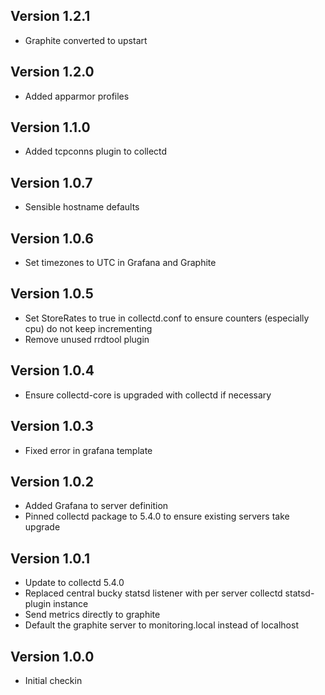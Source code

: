 ## Version 1.2.1

* Graphite converted to upstart

## Version 1.2.0

* Added apparmor profiles

## Version 1.1.0

* Added tcpconns plugin to collectd

## Version 1.0.7

* Sensible hostname defaults

## Version 1.0.6

* Set timezones to UTC in Grafana and Graphite

## Version 1.0.5

* Set StoreRates to true in collectd.conf to ensure counters (especially cpu) do not keep incrementing
* Remove unused rrdtool plugin

## Version 1.0.4

* Ensure collectd-core is upgraded with collectd if necessary

## Version 1.0.3

* Fixed error in grafana template

## Version 1.0.2

* Added Grafana to server definition
* Pinned collectd package to 5.4.0 to ensure existing servers take upgrade

## Version 1.0.1

* Update to collectd 5.4.0
* Replaced central bucky statsd listener with per server collectd statsd-plugin instance
* Send metrics directly to graphite
* Default the graphite server to monitoring.local instead of localhost

## Version 1.0.0

* Initial checkin

